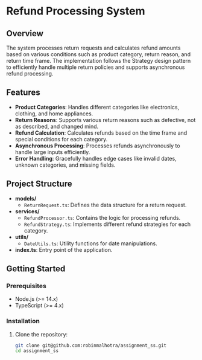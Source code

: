 # Refund Processing System

## Overview

The system processes return requests and calculates refund amounts based on various conditions such as product category, return reason, and return time frame. The implementation follows the Strategy design pattern to efficiently handle multiple return policies and supports asynchronous refund processing.

## Features

- **Product Categories**: Handles different categories like electronics, clothing, and home appliances.
- **Return Reasons**: Supports various return reasons such as defective, not as described, and changed mind.
- **Refund Calculation**: Calculates refunds based on the time frame and special conditions for each category.
- **Asynchronous Processing**: Processes refunds asynchronously to handle large inputs efficiently.
- **Error Handling**: Gracefully handles edge cases like invalid dates, unknown categories, and missing fields.

## Project Structure


  - **models/**
    - `ReturnRequest.ts`: Defines the data structure for a return request.
  - **services/**
    - `RefundProcessor.ts`: Contains the logic for processing refunds.
    - `RefundStrategy.ts`: Implements different refund strategies for each category.
  - **utils/**
    - `DateUtils.ts`: Utility functions for date manipulations.
  - **index.ts**: Entry point of the application.

## Getting Started

### Prerequisites

- Node.js (>= 14.x)
- TypeScript (>= 4.x)

### Installation

1. Clone the repository:
   ```bash
   git clone git@github.com:robinmalhotra/assignment_ss.git
   cd assignment_ss
